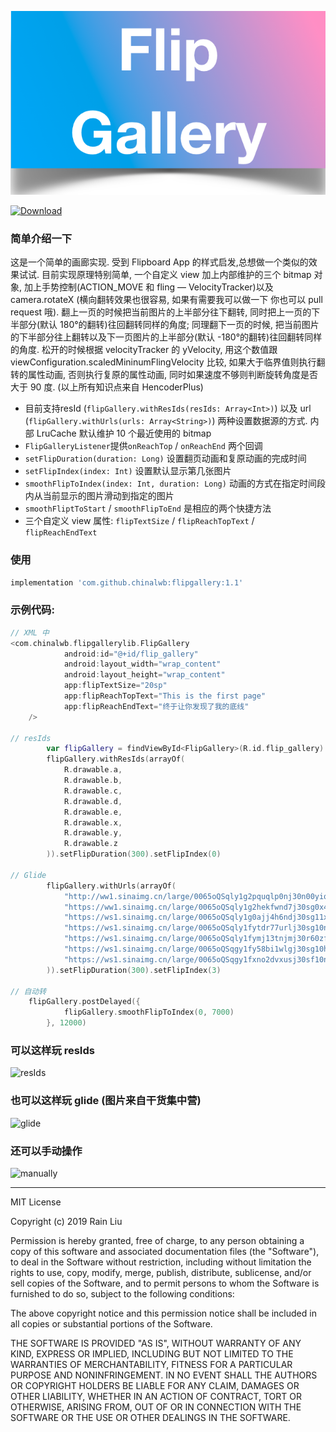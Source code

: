 
![FlipGallery](./resources/adv.png)

[ ![Download](https://api.bintray.com/packages/chinalwb/flipgallery/flipgallery/images/download.svg) ](https://bintray.com/chinalwb/flipgallery/flipgallery/_latestVersion)



### 简单介绍一下

这是一个简单的画廊实现. 受到 Flipboard App 的样式启发,总想做一个类似的效果试试. 目前实现原理特别简单, 一个自定义 view 加上内部维护的三个 bitmap 对象, 加上手势控制(ACTION_MOVE 和 fling — VelocityTracker)以及 camera.rotateX (横向翻转效果也很容易, 如果有需要我可以做一下 你也可以 pull request 哦). 翻上一页的时候把当前图片的上半部分往下翻转, 同时把上一页的下半部分(默认 180°的翻转)往回翻转同样的角度; 同理翻下一页的时候, 把当前图片的下半部分往上翻转以及下一页图片的上半部分(默认 -180°的翻转)往回翻转同样的角度. 松开的时候根据 velocityTracker 的 yVelocity, 用这个数值跟 viewConfiguration.scaledMininumFlingVelocity 比较, 如果大于临界值则执行翻转的属性动画, 否则执行复原的属性动画, 同时如果速度不够则判断旋转角度是否大于 90 度. (以上所有知识点来自 HencoderPlus)

- 目前支持resId (`flipGallery.withResIds(resIds: Array<Int>)`) 以及 url (`flipGallery.withUrls(urls: Array<String>)`) 两种设置数据源的方式. 内部 LruCache 默认维护 10 个最近使用的 bitmap
- `FlipGalleryListener`提供`onReachTop` / `onReachEnd` 两个回调
- `setFlipDuration(duration: Long)` 设置翻页动画和复原动画的完成时间
- `setFlipIndex(index: Int)` 设置默认显示第几张图片
- `smoothFlipToIndex(index: Int, duration: Long)` 动画的方式在指定时间段内从当前显示的图片滑动到指定的图片
- `smoothFliptToStart` / `smoothFlipToEnd` 是相应的两个快捷方法
- 三个自定义 view 属性: `flipTextSize` / `flipReachTopText` / `flipReachEndText`



### 使用

```groovy
implementation 'com.github.chinalwb:flipgallery:1.1' 
```



### 示例代码:

```Kotlin
// XML 中
<com.chinalwb.flipgallerylib.FlipGallery
            android:id="@+id/flip_gallery"
            android:layout_width="wrap_content"
            android:layout_height="wrap_content"
            app:flipTextSize="20sp"
            app:flipReachTopText="This is the first page"
            app:flipReachEndText="终于让你发现了我的底线"
    />

// resIds
        var flipGallery = findViewById<FlipGallery>(R.id.flip_gallery)
        flipGallery.withResIds(arrayOf(
            R.drawable.a,
            R.drawable.b,
            R.drawable.c,
            R.drawable.d,
            R.drawable.e,
            R.drawable.x,
            R.drawable.y,
            R.drawable.z
        )).setFlipDuration(300).setFlipIndex(0)

// Glide
        flipGallery.withUrls(arrayOf(
            "http://ww1.sinaimg.cn/large/0065oQSqly1g2pquqlp0nj30n00yiq8u.jpg",
            "https://ww1.sinaimg.cn/large/0065oQSqly1g2hekfwnd7j30sg0x4djy.jpg",
            "https://ws1.sinaimg.cn/large/0065oQSqly1g0ajj4h6ndj30sg11xdmj.jpg",
            "https://ws1.sinaimg.cn/large/0065oQSqly1fytdr77urlj30sg10najf.jpg",
            "https://ws1.sinaimg.cn/large/0065oQSqly1fymj13tnjmj30r60zf79k.jpg",
            "https://ws1.sinaimg.cn/large/0065oQSqgy1fy58bi1wlgj30sg10hguu.jpg",
            "https://ws1.sinaimg.cn/large/0065oQSqgy1fxno2dvxusj30sf10nqcm.jpg"
        )).setFlipDuration(300).setFlipIndex(3)

// 自动转
	flipGallery.postDelayed({
            flipGallery.smoothFlipToIndex(0, 7000)
        }, 12000)
```





### 可以这样玩 resIds

![resIds](./resources/resIds.gif)



### 也可以这样玩 glide (图片来自干货集中营)

![glide](./resources/glide.gif)



### 还可以手动操作

![manually](./resources/manually.gif)

--------

MIT License

Copyright (c) 2019 Rain Liu

Permission is hereby granted, free of charge, to any person obtaining a copy
of this software and associated documentation files (the "Software"), to deal
in the Software without restriction, including without limitation the rights
to use, copy, modify, merge, publish, distribute, sublicense, and/or sell
copies of the Software, and to permit persons to whom the Software is
furnished to do so, subject to the following conditions:

The above copyright notice and this permission notice shall be included in all
copies or substantial portions of the Software.

THE SOFTWARE IS PROVIDED "AS IS", WITHOUT WARRANTY OF ANY KIND, EXPRESS OR
IMPLIED, INCLUDING BUT NOT LIMITED TO THE WARRANTIES OF MERCHANTABILITY,
FITNESS FOR A PARTICULAR PURPOSE AND NONINFRINGEMENT. IN NO EVENT SHALL THE
AUTHORS OR COPYRIGHT HOLDERS BE LIABLE FOR ANY CLAIM, DAMAGES OR OTHER
LIABILITY, WHETHER IN AN ACTION OF CONTRACT, TORT OR OTHERWISE, ARISING FROM,
OUT OF OR IN CONNECTION WITH THE SOFTWARE OR THE USE OR OTHER DEALINGS IN THE
SOFTWARE.
